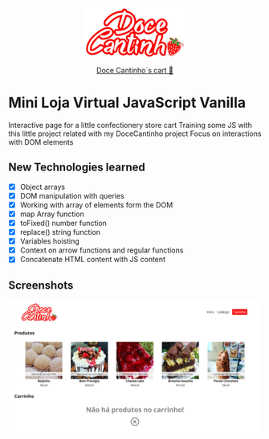 <div align="center">
    <a href="#" target="_blank">
        <img src="assets/logo-tpt-resized.png">
    </a>    
</div>
    
<p align="center">
    <a href="#" target="_blank">Doce Cantinho´s cart 🍓</a>
</p>

# Mini Loja Virtual JavaScript Vanilla

Interactive page for a little confectionery store cart
Training some JS with this little project related with my DoceCantinho project
Focus on interactions with DOM elements 

## New Technologies learned

- [X] Object arrays
- [X] DOM manipulation with queries
- [X] Working with array of elements form the DOM 
- [X] map Array function
- [X] toFixed() number function
- [X] replace() string function
- [X] Variables hoisting
- [X] Context on arrow functions and regular functions
- [X] Concatenate HTML content with JS content

## Screenshots
<div align="center">
    <a href="#" target="_blank">
        <img src="assets/print.png">
    </a>    
</div>